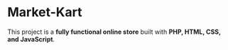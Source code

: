 # Market-Kart
This project is a **fully functional online store** built with **PHP, HTML, CSS, and JavaScript**.
